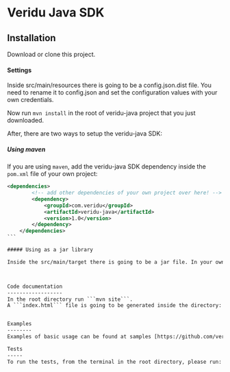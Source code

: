 # Veridu Java SDK 

Installation
------------
Download or clone this project. 

#### Settings

Inside src/main/resources there is going to be a config.json.dist file. You need to rename it to config.json and set the configuration values with your own credentials. 

Now run  ````mvn install```` in the root of veridu-java project that you just downloaded.

After, there are two ways to setup the veridu-java SDK: 

##### Using maven

If you are using ```maven```, add the veridu-java SDK dependency inside the `pom.xml` file of your own project:

````xml
<dependencies>
        <!-- add other dependencies of your own project over here! -->
        <dependency>
            <groupId>com.veridu</groupId>
            <artifactId>veridu-java</artifactId>
            <version>1.0</version>
        </dependency>
    </dependencies>
```

##### Using as a jar library

Inside the src/main/target there is going to be a jar file. In your own project, just add this jar file as a dependency. 



Code documentation
------------------
In the root directory run ```mvn site```.
A ```index.html``` file is going to be generated inside the directory: ``` /target/site ```. Open it on any web browser. 


Examples
--------
Examples of basic usage can be found at samples [https://github.com/veridu/samples/tree/master/java](https://github.com/veridu/samples/tree/master/java)

Tests
-----
To run the tests, from the terminal in the root directory, please run: ```mvn test```

